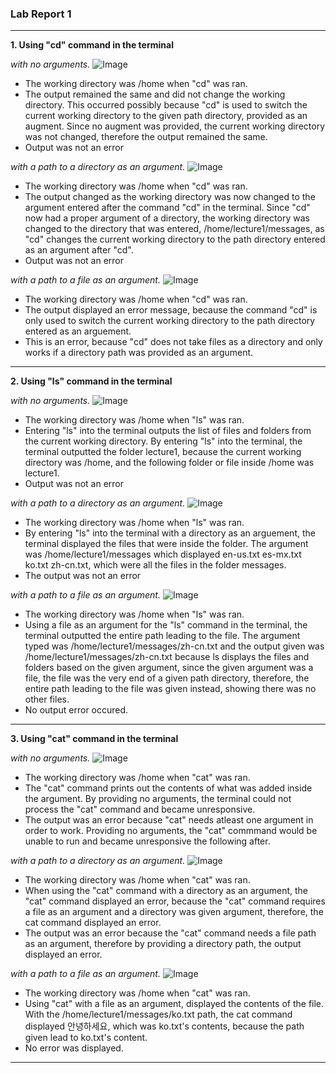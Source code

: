 ### Lab Report 1

---
**1. Using "cd" command in the terminal**

*with no arguments.*
![Image](CD_no_arguments.png)

- The working directory was /home when "cd" was ran.
- The output remained the same and did not change the working directory. This occurred possibly because "cd"
is used to switch the current working directory to the given path directory, provided as an augment. Since 
no augment was provided, the current working directory was not changed, therefore the output 
remained the same.
- Output was not an error

*with a path to a directory as an argument.*
![Image](CD_with_directory_argument.png)

- The working directory was /home when "cd" was ran.
- The output changed as the working directory was now changed to the argument entered after the command "cd"
  in the terminal. Since "cd" now had a proper argument of a directory, the working directory was changed to
  the directory that was entered, /home/lecture1/messages, as "cd" changes the current working directory to the
  path directory entered as an argument after "cd".
- Output was not an error

*with a path to a file as an argument.* 
![Image](CD_with_file_argument.png)
- The working directory was /home when "cd" was ran.
- The output displayed an error message, because the command "cd" is only used to switch the current working
  directory to the path directory entered as an arguement.
- This is an error, because "cd" does not take files as a directory and only works if a directory path was provided
  as an argument.

---
**2. Using "ls" command in the terminal**

*with no arguments.*
![Image](LS_with_no_arguments.png)

- The working directory was /home when "ls" was ran.
- Entering "ls" into the terminal outputs the list of files and folders from the current working directory. By entering
"ls" into the terminal, the terminal outputted the folder lecture1, because the current working directory was /home, and
the following folder or file inside /home was lecture1.
- Output was not an error

*with a path to a directory as an argument.*
![Image](LS_with_directory_argument.png)

- The working directory was /home when "ls" was ran.
- By entering "ls" into the terminal with a directory as an arguement, the terminal displayed the files that were inside the
folder. The argument was /home/lecture1/messages which displayed en-us.txt es-mx.txt ko.txt zh-cn.txt, which were all the
files in the folder messages.
- The output was not an error

*with a path to a file as an argument.* 
![Image](LS_with_file_argument.png)

- The working directory was /home when "ls" was ran.
- Using a file as an argument for the "ls" command in the terminal, the terminal outputted the entire path leading to the file.
The argument typed was /home/lecture1/messages/zh-cn.txt and the output given was /home/lecture1/messages/zh-cn.txt because
ls displays the files and folders based on the given argument, since the given argument was a file, the file was the very end
of a given path directory, therefore, the entire path leading to the file was given instead, showing there was no other files.
- No output error occured.
  
---
**3. Using "cat" command in the terminal**

*with no arguments.*
![Image](CAT_with_no_arguments.png)

- The working directory was /home when "cat" was ran.
- The "cat" command prints out the contents of what was added inside the argument. By providing no arguments, the terminal could
not process the "cat" command and became unresponsive.
- The output was an error because "cat" needs atleast one argument in order to work. Providing no arguments, the "cat" commmand
would be unable to run and became unresponsive the following after.

*with a path to a directory as an argument.*
![Image](CAT_with_directory_argument.png)

- The working directory was /home when "cat" was ran.
- When using the "cat" command with a directory as an argument, the "cat" command displayed an error, because the "cat" command
requires a file as an argument and a directory was given argument, therefore, the cat command displayed an error.
- The output was an error because the "cat" command needs a file path as an argument, therefore by providing a directory path,
the output displayed an error.

*with a path to a file as an argument.*
![Image](CAT_with_file_arguments.png)

- The working directory was /home when "cat" was ran.
- Using "cat" with a file as an argument, displayed the contents of the file. With the /home/lecture1/messages/ko.txt path, the
cat command displayed 안녕하세요, which was ko.txt's contents, because the path given lead to ko.txt's content.
- No error was displayed.
  
---
